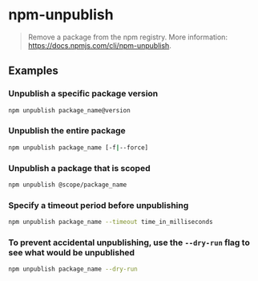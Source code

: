 # npm-unpublish

> Remove a package from the npm registry. More information: <https://docs.npmjs.com/cli/npm-unpublish>.

## Examples

### Unpublish a specific package version

```bash
npm unpublish package_name@version
```

### Unpublish the entire package

```bash
npm unpublish package_name [-f|--force]
```

### Unpublish a package that is scoped

```bash
npm unpublish @scope/package_name
```

### Specify a timeout period before unpublishing

```bash
npm unpublish package_name --timeout time_in_milliseconds
```

### To prevent accidental unpublishing, use the `--dry-run` flag to see what would be unpublished

```bash
npm unpublish package_name --dry-run
```
